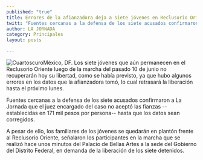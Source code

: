 ```yaml
---
published: "true"
title: Errores de la afianzadora deja a siete jóvenes en Reclusorio Oriente
twitt: "Fuentes cercanas a la defensa de los siete acusados confirmaron que el juez encargado del caso no aceptó las fianzas -establecidas en 171 mil pesos por persona- hasta que los datos sean corregidos"
author: LA JORNADA
category: Principales
layout: posts

---
```


![Cuartoscuro](http://i.imgur.com/s3AIiDRm.jpg)México, DF. Los siete jóvenes que aún permanecen en el Reclusorio Oriente luego de la marcha del pasado 10 de junio no recuperarán hoy su libertad, como se había previsto, ya que hubo algunos errores en los datos que la afianzadora tomó, lo cual retrasará la liberación hasta el próximo lunes.

Fuentes cercanas a la defensa de los siete acusados confirmaron a La Jornada que el juez encargado del caso no aceptó las fianzas --establecidas en 171 mil pesos por persona-- hasta que los datos sean corregidos.

A pesar de ello, los familiares de los jóvenes se quedarán en plantón frente al Reclusorio Oriente, señalaron los participantes en la marcha que se realizó hace unos minutos del Palacio de Bellas Artes a la sede del Gobierno del Distrito Federal, en demanda de la liberación de los siete detenidos.
